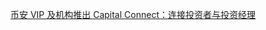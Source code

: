 [币安 VIP 及机构推出 Capital Connect：连接投资者与投资经理](https://www.binance.com/zh-CN/blog/all/币安vip及机构推出capital-connect连接投资者与投资经理-4081079031133794475)
